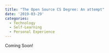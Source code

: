 ```yaml
---
title: "The Open Source CS Degree: An attempt"
date: '2019-03-29'
categories:
  - Technology
  - Self-Learning 
  - Personal Experience
---
```


Coming Soon!
